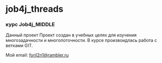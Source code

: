 # job4j_threads

### курс Job4j_MIDDLE

Данный проект Проект создан в учебных целях для изучения многозадачности и многопоточности.
В курсе произвоидлась работа с ветками GIT. 

Мой email: foril2n1@rambler.ru

